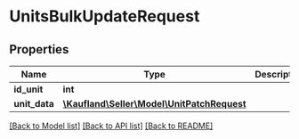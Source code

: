 # UnitsBulkUpdateRequest

## Properties
Name | Type | Description | Notes
------------ | ------------- | ------------- | -------------
**id_unit** | **int** |  | 
**unit_data** | [**\Kaufland\Seller\Model\UnitPatchRequest**](UnitPatchRequest.md) |  | 

[[Back to Model list]](../../README.md#documentation-for-models) [[Back to API list]](../../README.md#documentation-for-api-endpoints) [[Back to README]](../../README.md)

